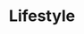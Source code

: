 ---
layout: article
title: Lifestyle
class: lifestyle
intro: >
  Life is best enjoyed outdoors in this remarkably scenic country, with horse races, farmers’ markets and festivals all great opportunities to rub shoulders with locals. It’s easy to find peace and quiet too, with remote spa sanctuaries and nature trails coaxing urbanites out of the cities.


features:

  - title: Table Mountain’s cableway
    location: Table Mountain Cape Town
    description: >
      A trip on the Table Mountain cableway is your ticket to a whole new world. From the top of Table Mountain, you will have spectacular views over the Cape Peninsula. You will also be able to explore the richest corner of the Cape Floral Region.
    link: https://ad.doubleclick.net/ddm/trackclk/N5532.1692340SECRETESCAPES.COM/B9371472.127476394;dc_trk_aid=300496771;dc_trk_cid=68261300;dc_lat=;dc_rdid=;tag_for_child_directed_treatment=

  - title: Yoga Guide
    description: >
      It is the start of a new year and after a few weeks of Christmas fun it is time once again to get healthy, fit and strong. Yoga is definitely one of the way to do this! Not sure what type of yoga you should be doing?
    link: https://ad.doubleclick.net/ddm/trackclk/N5532.1692340SECRETESCAPES.COM/B9371472.127476393;dc_trk_aid=300496952;dc_trk_cid=68261300;dc_lat=;dc_rdid=;tag_for_child_directed_treatment=

  - title: Soweto
    location: Johannesburg
    description: >
      Soweto township tours are the best way for the first time visitor to immerse themselves in the urban vibe of the place that was at the heart of the freedom struggle. A tour of Soweto not only includes national heritage sites, but vibrant restaurants and clubs.
    link: https://ad.doubleclick.net/ddm/trackclk/N5532.1692340SECRETESCAPES.COM/B9371472.127476715;dc_trk_aid=300494457;dc_trk_cid=68261300;dc_lat=;dc_rdid=;tag_for_child_directed_treatment=

  - title: Flower sellers of Adderley Street
    location: Cape Town
    description: >
      It seems all you had to do was amble down to the famous flower sellers on Adderley Street in Cape Town, and examine their offerings. The legendary marsh rose protea (Orothamnus zeyheri) was discovered by botanist Carl Zeyher, who described it for science from a twig obtained from the Adderley Street flower sellers in the early 1800s.
    link: http://uk.southafrica.net/what-to-do/city-and-lifestyle/flower-sellers-of-adderley-street
---